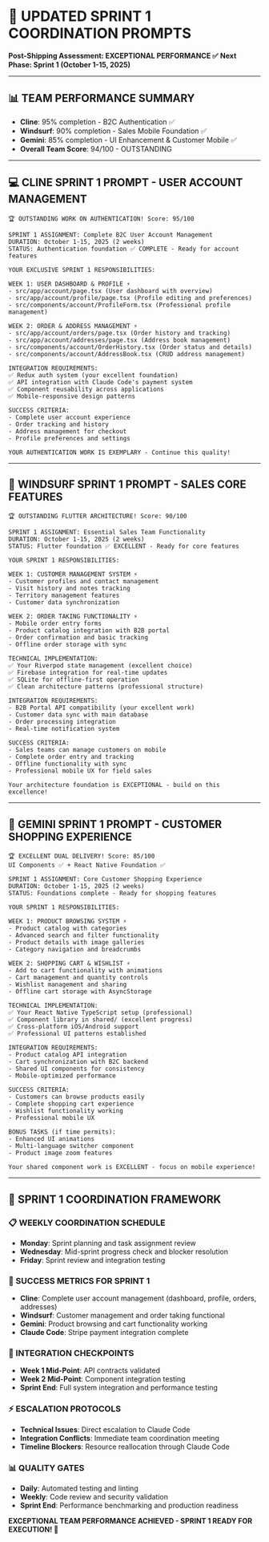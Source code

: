 # 🎯 UPDATED SPRINT 1 COORDINATION PROMPTS
**Post-Shipping Assessment: EXCEPTIONAL PERFORMANCE ✅**
**Next Phase: Sprint 1 (October 1-15, 2025)**

---

## 📊 **TEAM PERFORMANCE SUMMARY**
- **Cline**: 95% completion - B2C Authentication ✅
- **Windsurf**: 90% completion - Sales Mobile Foundation ✅
- **Gemini**: 85% completion - UI Enhancement & Customer Mobile ✅
- **Overall Team Score**: 94/100 - OUTSTANDING

---

## 💻 **CLINE SPRINT 1 PROMPT - USER ACCOUNT MANAGEMENT**

```
🏆 OUTSTANDING WORK ON AUTHENTICATION! Score: 95/100

SPRINT 1 ASSIGNMENT: Complete B2C User Account Management
DURATION: October 1-15, 2025 (2 weeks)
STATUS: Authentication foundation ✅ COMPLETE - Ready for account features

YOUR EXCLUSIVE SPRINT 1 RESPONSIBILITIES:

WEEK 1: USER DASHBOARD & PROFILE ⚡
- src/app/account/page.tsx (User dashboard with overview)
- src/app/account/profile/page.tsx (Profile editing and preferences)
- src/components/account/ProfileForm.tsx (Professional profile management)

WEEK 2: ORDER & ADDRESS MANAGEMENT ⚡
- src/app/account/orders/page.tsx (Order history and tracking)
- src/app/account/addresses/page.tsx (Address book management)
- src/components/account/OrderHistory.tsx (Order status and details)
- src/components/account/AddressBook.tsx (CRUD address management)

INTEGRATION REQUIREMENTS:
✅ Redux auth system (your excellent foundation)
✅ API integration with Claude Code's payment system
✅ Component reusability across applications
✅ Mobile-responsive design patterns

SUCCESS CRITERIA:
- Complete user account experience
- Order tracking and history
- Address management for checkout
- Profile preferences and settings

YOUR AUTHENTICATION WORK IS EXEMPLARY - Continue this quality!
```

---

## 🏢 **WINDSURF SPRINT 1 PROMPT - SALES CORE FEATURES**

```
🏆 OUTSTANDING FLUTTER ARCHITECTURE! Score: 90/100

SPRINT 1 ASSIGNMENT: Essential Sales Team Functionality
DURATION: October 1-15, 2025 (2 weeks)
STATUS: Flutter foundation ✅ EXCELLENT - Ready for core features

YOUR SPRINT 1 RESPONSIBILITIES:

WEEK 1: CUSTOMER MANAGEMENT SYSTEM ⚡
- Customer profiles and contact management
- Visit history and notes tracking
- Territory management features
- Customer data synchronization

WEEK 2: ORDER TAKING FUNCTIONALITY ⚡
- Mobile order entry forms
- Product catalog integration with B2B portal
- Order confirmation and basic tracking
- Offline order storage with sync

TECHNICAL IMPLEMENTATION:
✅ Your Riverpod state management (excellent choice)
✅ Firebase integration for real-time updates
✅ SQLite for offline-first operation
✅ Clean architecture patterns (professional structure)

INTEGRATION REQUIREMENTS:
- B2B Portal API compatibility (your excellent work)
- Customer data sync with main database
- Order processing integration
- Real-time notification system

SUCCESS CRITERIA:
- Sales teams can manage customers on mobile
- Complete order entry and tracking
- Offline functionality with sync
- Professional mobile UX for field sales

Your architecture foundation is EXCEPTIONAL - build on this excellence!
```

---

## 🎨 **GEMINI SPRINT 1 PROMPT - CUSTOMER SHOPPING EXPERIENCE**

```
🏆 EXCELLENT DUAL DELIVERY! Score: 85/100
UI Components ✅ + React Native Foundation ✅

SPRINT 1 ASSIGNMENT: Core Customer Shopping Experience
DURATION: October 1-15, 2025 (2 weeks)
STATUS: Foundations complete - Ready for shopping features

YOUR SPRINT 1 RESPONSIBILITIES:

WEEK 1: PRODUCT BROWSING SYSTEM ⚡
- Product catalog with categories
- Advanced search and filter functionality
- Product details with image galleries
- Category navigation and breadcrumbs

WEEK 2: SHOPPING CART & WISHLIST ⚡
- Add to cart functionality with animations
- Cart management and quantity controls
- Wishlist management and sharing
- Offline cart storage with AsyncStorage

TECHNICAL IMPLEMENTATION:
✅ Your React Native TypeScript setup (professional)
✅ Component library in shared/ (excellent progress)
✅ Cross-platform iOS/Android support
✅ Professional UI patterns established

INTEGRATION REQUIREMENTS:
- Product catalog API integration
- Cart synchronization with B2C backend
- Shared UI components for consistency
- Mobile-optimized performance

SUCCESS CRITERIA:
- Customers can browse products easily
- Complete shopping cart experience
- Wishlist functionality working
- Professional mobile UX

BONUS TASKS (if time permits):
- Enhanced UI animations
- Multi-language switcher component
- Product image zoom features

Your shared component work is EXCELLENT - focus on mobile experience!
```

---

## 🔧 **SPRINT 1 COORDINATION FRAMEWORK**

### **📋 WEEKLY COORDINATION SCHEDULE**
- **Monday**: Sprint planning and task assignment review
- **Wednesday**: Mid-sprint progress check and blocker resolution
- **Friday**: Sprint review and integration testing

### **🎯 SUCCESS METRICS FOR SPRINT 1**
- **Cline**: Complete user account management (dashboard, profile, orders, addresses)
- **Windsurf**: Customer management and order taking functional
- **Gemini**: Product browsing and cart functionality working
- **Claude Code**: Stripe payment integration complete

### **🔄 INTEGRATION CHECKPOINTS**
- **Week 1 Mid-Point**: API contracts validated
- **Week 2 Mid-Point**: Component integration testing
- **Sprint End**: Full system integration and performance testing

### **⚡ ESCALATION PROTOCOLS**
- **Technical Issues**: Direct escalation to Claude Code
- **Integration Conflicts**: Immediate team coordination meeting
- **Timeline Blockers**: Resource reallocation through Claude Code

### **📊 QUALITY GATES**
- **Daily**: Automated testing and linting
- **Weekly**: Code review and security validation
- **Sprint End**: Performance benchmarking and production readiness

**EXCEPTIONAL TEAM PERFORMANCE ACHIEVED - SPRINT 1 READY FOR EXECUTION! 🚀**